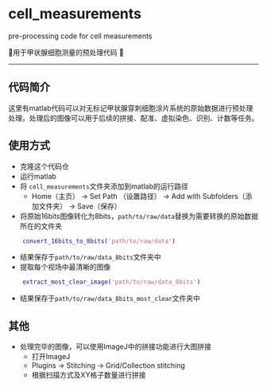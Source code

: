 # cell_measurements
pre-processing code for cell measurements

:syringe:用于甲状腺细胞测量的预处理代码 :syringe:

---------------------
## 代码简介
这里有matlab代码可以对无标记甲状腺穿刺细胞涂片系统的原始数据进行预处理处理。处理后的图像可以用于后续的拼接、配准、虚拟染色、识别、计数等任务。


## 使用方式

- 克隆这个代码仓
- 运行matlab
- 将 `cell_measurements`文件夹添加到matlab的运行路径
  - Home（主页） -> Set Path （设置路径） -> Add with Subfolders（添加文件夹） -> Save（保存）
- 将原始16bits图像转化为8bits，`path/to/raw/data`替换为需要转换的原始数据所在的文件夹
```matlab
    convert_16bits_to_8bits('path/to/raw/data')
```
- 结果保存于`path/to/raw/data_8bits`文件夹中
- 提取每个视场中最清晰的图像
```matlab
    extract_most_clear_image('path/to/raw/data_8bits')
```
- 结果保存于`path/to/raw/data_8bits_most_clear`文件夹中

##  其他

- 处理完毕的图像，可以使用ImageJ中的拼接功能进行大图拼接
  - 打开ImageJ
  - Plugins -> Stitching -> Grid/Collection stitching
  - 根据扫描方式及XY格子数量进行拼接